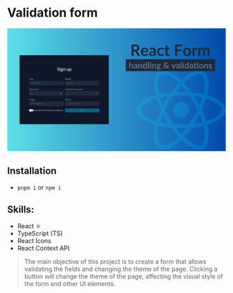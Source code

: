 # Validation form

![validation form](./src/assets/images/Img_Form-min.png)

## Installation

- `pnpm i` or `npm i`

## Skills:

- React ⚛
- TypeScript (TS)
- React Icons
- React Context API

> The main objective of this project is to create a form that allows validating the fields and changing the theme of the page. Clicking a button will change the theme of the page, affecting the visual style of the form and other UI elements.
